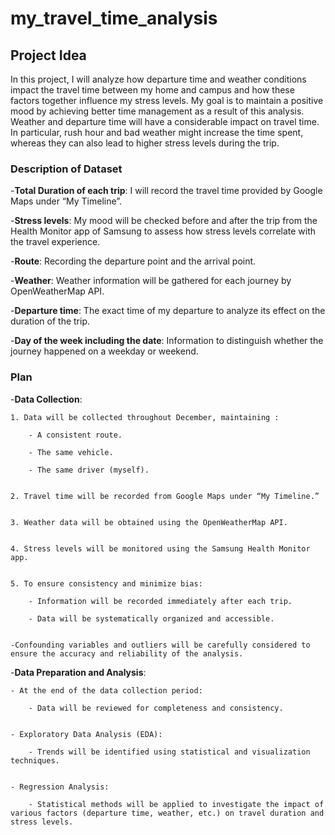 # my_travel_time_analysis
## Project Idea
In this project, I will analyze how departure time and weather conditions impact the travel time between my home and campus and how these factors together influence my stress levels. My goal is to maintain a positive mood by achieving better time management as a result of this analysis. Weather and departure time will have a considerable impact on travel time. In particular, rush hour and bad weather might increase the time spent, whereas they can also lead to higher stress levels during the trip.


### Description of Dataset
-**Total Duration of each trip**: I will record the travel time provided by Google Maps under “My Timeline”.

-**Stress levels**: My mood will be checked before and after the trip from the Health Monitor app of Samsung to assess how stress levels correlate with the travel experience.

-**Route**: Recording the departure point and the arrival point.

-**Weather**: Weather information will be gathered for each journey by OpenWeatherMap API.

-**Departure time**: The exact time of my departure to analyze its effect on the duration of the trip.

-**Day of the week including the date**: Information to distinguish whether the journey happened on a weekday or weekend.


### Plan
-**Data Collection**:


	1. Data will be collected throughout December, maintaining :
 
		- A consistent route.
  
		- The same vehicle.
  
  		- The same driver (myself).

    
	2. Travel time will be recorded from Google Maps under “My Timeline.”
 
 
	3. Weather data will be obtained using the OpenWeatherMap API.
 
 
	4. Stress levels will be monitored using the Samsung Health Monitor app.
 
 
	5. To ensure consistency and minimize bias:
 
		- Information will be recorded immediately after each trip.
  
		- Data will be systematically organized and accessible.
  
  
	-Confounding variables and outliers will be carefully considered to ensure the accuracy and reliability of the analysis.

 
-**Data Preparation and Analysis**:

	- At the end of the data collection period:
 
		- Data will be reviewed for completeness and consistency.

  
	- Exploratory Data Analysis (EDA):
 
		- Trends will be identified using statistical and visualization techniques.

  
	- Regression Analysis:
 
		- Statistical methods will be applied to investigate the impact of various factors (departure time, weather, etc.) on travel duration and stress levels.




 

